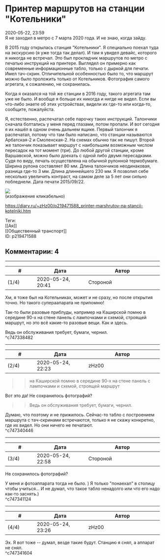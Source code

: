 Принтер маршрутов на станции "Котельники"
=========================================

  
2020-05-22, 23:59  
 Я не заходил в метро с 7 марта 2020 года. И не знаю, когда зайду.   
   
 В 2015 году открылась станция "Котельники". Я специально поехал туда на экскурсию (я уже тогда так делал). И там я увидел девайс, которого я никогда не встречал. Это был прокладчик маршрутов по метро с печатью инструкций на принтере. Выглядел он примерно как современные информационные табло, только с дыркой для печати. Имел тач-скрин. Отличительной особенностью было то, что маршрут можно было проложить только от Котельников. Фотография самого агрегата, к сожалению, не сохранилась.   
   
 Когда я оказался на той же станции в 2016 году, такого агрегата там уже не было. И вообще я больше их никогда и нигде не видел. Если вы что-либо знаете об этих устройствах, видели их где-то или когда-то, сообщите, пожалуйста.   
   
 Я, естественно, распечатал себе парочку таких инструкций. Талончики сначала болтались у меня перед глазами, потом пропали. И вот сегодня я их нашёл в одном очень дальнем ящике. Первый талончик я распечатал, потому что там было написано, что станции называются Арбатская-2 и Смоленская-2. На схемах обычно так не пишут. Второй же талончик показывает маршрут с наибольшим возможным числом пересадок на тот момент (три). До любой другой станции, кроме Варшавской, можно было доехать с одной либо двумя пересадками. Судя по виду, печать осуществлена на обычной рулонной термобумаге. Ширина рулона составляет 80 мм. Длина талончиков неодинаковая, разница где-то 3 мм. Длина длиннейшего 230 мм. Я позволил себе несколько увеличить контраст, на самом деле за 5 лет они сильно побледнели. Дата печати 2015/09/22.   
   
   [![](https://i.imgur.com/m0h3Fgzl.jpg)](https://i.imgur.com/m0h3Fgz.jpg)    
 (изображение кликабельно)    
  
<https://diary.ru/~zHz00/p219471588_printer-marshrutov-na-stancii-kotelniki.htm>  
  
Теги:  
[[Ая]]  
[[Общественный транспорт]]  
ID: p219471588  


Комментарии: 4
--------------

  


---



|         #         |              Дата              |                     Автор                     |           ID           |
| --- | --- | --- | --- |
| (1/4) | 2020-05-24, 20:41 | Стороной | c747338482 |

  
 Хм, я тоже был на Котельниках, может и не сразу, но после открытия точно. Но такого супераапарата не припомню!   
   
 Так-то были разовые приблуды, например на Каширской помню в середине 90-х на стене панель с лампочками и схемой, строящей маршрут, но это всё какие-то разовые вещи. Как и здесь.   
   
 Ведь он обслуживания требует, бумаги, чернил.   
 ^c747338482

---



|         #         |              Дата              |                     Автор                     |           ID           |
| --- | --- | --- | --- |
| (2/4) | 2020-05-24, 22:23 | zHz00 | c747340446 |

  
 >>на Каширской помню в середине 90-х на стене панель с лампочками и схемой, строящей маршрут   
   
 Вот это да! Не сохранилось фотографий?   
   
 >>Ведь он обслуживания требует, бумаги, чернил.   
   
 Думаю, что поэтому и не прижилось. Сейчас-то табло с построением маршрута с тач-скринами встречаются, только я не скажу конкретно, где их видел. Но они ничего не печатают.   
 ^c747340446

---



|         #         |              Дата              |                     Автор                     |           ID           |
| --- | --- | --- | --- |
| (3/4) | 2020-05-24, 22:58 | Стороной | c747341124 |

  
  Не сохранилось фотографий?    
   
 У меня и фотоаппарата тогда не было. ) Я только "понаехал" в столицу чтобы учиться... И не думал, что такое табло ненадолго или что его надо как-то заснять.)   
 ^c747341124

---



|         #         |              Дата              |                     Автор                     |           ID           |
| --- | --- | --- | --- |
| (4/4) | 2020-05-24, 23:26 | zHz00 | c747341604 |

  
 Эх. Я вот тоже -- думал, везде такие будут. Станцию я снял, а аппарат не снял.   
 ^c747341604